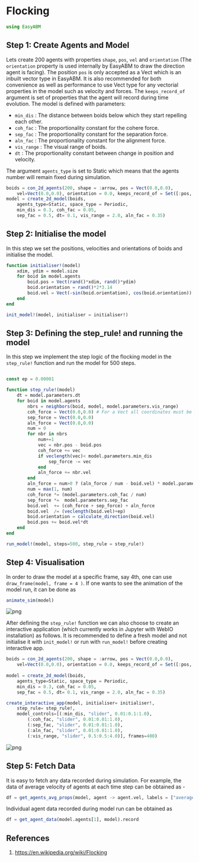# Flocking

```julia
using EasyABM
```

## Step 1: Create Agents and Model

Lets create 200 agents with properties `shape`, `pos`, `vel` and `orientation` (The `orientation` property is used internally by EasyABM to draw the direction agent is facing). The position `pos` is only accepted as a Vect which is an inbuilt vector type in EasyABM. It is also recommended for both convenience as well as performance to use Vect type for any vectorial properties in the model such as velocity and forces. The `keeps_record_of` argument is set of properties that the agent will record during time evolution. The model is defined with parameters:

* `min_dis` : The distance between boids below which they start repelling each other.
* `coh_fac` : The proportionality constant for the cohere force. 
* `sep_fac` : The proportionality constant for the separation force.
* `aln_fac` : The proportionality constant for the alignment force.
* `vis_range` : The visual range of boids.
* `dt` : The proportionality constant between change in position and velocity.

The argument `agents_type` is set to Static which means that the agents number will remain fixed during simulation. 

```julia
boids = con_2d_agents(200, shape = :arrow, pos = Vect(0.0,0.0), 
    vel=Vect(0.0,0.0), orientation = 0.0, keeps_record_of = Set([:pos, :vel, :orientation]))
model = create_2d_model(boids,
    agents_type=Static, space_type = Periodic, 
    min_dis = 0.3, coh_fac = 0.05, 
    sep_fac = 0.5, dt= 0.1, vis_range = 2.0, aln_fac = 0.35)
```

## Step 2: Initialise the model

In this step we set the positions, velocities and orientations of boids and initialise the model.


```julia
function initialiser!(model)
    xdim, ydim = model.size
    for boid in model.agents
        boid.pos = Vect(rand()*xdim, rand()*ydim)
        boid.orientation = rand()*2*3.14
        boid.vel = Vect(-sin(boid.orientation), cos(boid.orientation))
    end
end

init_model!(model, initialiser = initialiser!)
```

## Step 3: Defining the step_rule! and running the model

In this step we implement the step logic of the flocking model in the `step_rule!` function and run the model for 500 steps. 

```julia

const ep = 0.00001

function step_rule!(model)
    dt = model.parameters.dt
    for boid in model.agents
        nbrs = neighbors(boid, model, model.parameters.vis_range)
        coh_force = Vect(0.0,0.0) # For a Vect all coordinates must be of same type
        sep_force = Vect(0.0,0.0) 
        aln_force = Vect(0.0,0.0)
        num = 0
        for nbr in nbrs
            num+=1
            vec = nbr.pos - boid.pos
            coh_force += vec
            if veclength(vec)< model.parameters.min_dis
                sep_force -= vec
            end
            aln_force += nbr.vel
        end
        aln_force = num>0 ? (aln_force / num - boid.vel) * model.parameters.aln_fac : aln_force
        num = max(1, num)
        coh_force *= (model.parameters.coh_fac / num)
        sep_force *=  model.parameters.sep_fac
        boid.vel  += (coh_force + sep_force) + aln_force
        boid.vel  /= (veclength(boid.vel)+ep)
        boid.orientation = calculate_direction(boid.vel)
        boid.pos += boid.vel*dt
    end
end

run_model!(model, steps=500, step_rule = step_rule!)
```
## Step 4: Visualisation 

In order to draw the model at a specific frame, say 4th, one can use `draw_frame(model, frame = 4 )`. If one wants to see the animation of the model run, it can be done as 

```julia
animate_sim(model)
```

![png](assets/Boids/BoidsAnim1.png)


After defining the `step_rule!` function we can also choose to create an interactive application (which currently works in Jupyter with WebIO installation) as follows. It is recommended to define a fresh model and not initialise it with `init_model!` or run with `run_model!` before creating interactive app. 

```julia
boids = con_2d_agents(200, shape = :arrow, pos = Vect(0.0,0.0), 
    vel=Vect(0.0,0.0), orientation = 0.0, keeps_record_of = Set([:pos, :vel, :orientation]))
    
model = create_2d_model(boids,
    agents_type=Static, space_type = Periodic, 
    min_dis = 0.3, coh_fac = 0.05, 
    sep_fac = 0.5, dt= 0.1, vis_range = 2.0, aln_fac = 0.35)

create_interactive_app(model, initialiser= initialiser!,
    step_rule= step_rule!,
    model_controls=[(:min_dis, "slider", 0.01:0.1:1.0),
        (:coh_fac, "slider", 0.01:0.01:1.0),
        (:sep_fac, "slider", 0.01:0.01:1.0),
        (:aln_fac, "slider", 0.01:0.01:1.0),
        (:vis_range, "slider", 0.5:0.5:4.0)], frames=400) 
```

![png](assets/Boids/BoidsIntApp.png)


## Step 5: Fetch Data 

It is easy to fetch any data recorded during simulation. For example, the data of average velocity of agents at each time step can be obtained as - 

```julia
df = get_agents_avg_props(model, agent -> agent.vel, labels = ["average velocity"])
```

Individual agent data recorded during model run can be obtained as 

```julia
df = get_agent_data(model.agents[1], model).record
```

## References 
1) https://en.wikipedia.org/wiki/Flocking